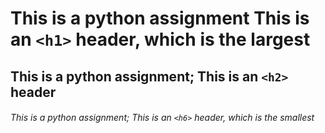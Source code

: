 # This is a python assignment This is an `<h1>` header, which is the largest

## This is a python assignment; This is an `<h2>` header

###### This is a python assignment; This is an `<h6>` header, which is the smallest
